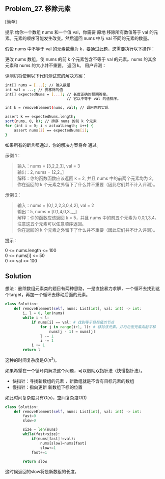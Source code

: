 ## Problem_27. 移除元素

[简单]

提示
给你一个数组 nums 和一个值 val，你需要 原地 移除所有数值等于 val 的元素。元素的顺序可能发生改变。然后返回 nums 中与 val 不同的元素的数量。

假设 nums 中不等于 val 的元素数量为 k，要通过此题，您需要执行以下操作：

更改 nums 数组，使 nums 的前 k 个元素包含不等于 val 的元素。nums 的其余元素和 nums 的大小并不重要。
返回 k。
用户评测：

评测机将使用以下代码测试您的解决方案：

```bash
int[] nums = [...]; // 输入数组
int val = ...; // 要移除的值
int[] expectedNums = [...]; // 长度正确的预期答案。
                            // 它以不等于 val 的值排序。

int k = removeElement(nums, val); // 调用你的实现

assert k == expectedNums.length;
sort(nums, 0, k); // 排序 nums 的前 k 个元素
for (int i = 0; i < actualLength; i++) {
    assert nums[i] == expectedNums[i];
}
```
如果所有的断言都通过，你的解决方案将会 通过。

 

示例 1：

>输入：nums = [3,2,2,3], val = 3  
输出：2, nums = [2,2,_,_]  
解释：你的函数函数应该返回 k = 2, 并且 nums 中的前两个元素均为 2。  
你在返回的 k 个元素之外留下了什么并不重要（因此它们并不计入评测）。

示例 2：

>输入：nums = [0,1,2,2,3,0,4,2], val = 2  
输出：5, nums = [0,1,4,0,3,_,_,_]  
解释：你的函数应该返回 k = 5，并且 nums 中的前五个元素为 0,0,1,3,4。  
注意这五个元素可以任意顺序返回。  
你在返回的 k 个元素之外留下了什么并不重要（因此它们并不计入评测）。
 

提示：

0 <= nums.length <= 100  
0 <= nums[i] <= 50  
0 <= val <= 100

## Solution

想法：删除数组元素类的题目有两种思路，一是直接暴力求解，一个循环去找到这个target，再加一个循环去移动后面的元素。

```python
class Solution:
    def removeElement(self, nums: List[int], val: int) -> int:
        i, l = 0, len(nums)
        while i < l:
            if nums[i] == val: # 找到等于目标值的节点
                for j in range(i+1, l): # 移除该元素，并将后面元素向前平移
                    nums[j - 1] = nums[j]
                l -= 1
                i -= 1
            i += 1
        return l
```
这种的时间复杂度是$O(n^2)$。

如果希望在一个循环内解决这个问题，可以借助双指针法（快慢指针法）。  
* 快指针：寻找新数组的元素 ，新数组就是不含有目标元素的数组
* 慢指针：指向更新 新数组下标的位置

如此时间复杂度只有$O(n)$，空间复杂度$O(1)$
```python
class Solution:
    def removeElement(self, nums: List[int], val: int) -> int:
        fast=0
        slow=0

        size = len(nums)
        while(fast<size):
            if(nums[fast]!=val):
                nums[slow]=nums[fast]
                slow+=1
            fast+=1
        
        return slow
```
这时候返回的slow将是新数组的长度。